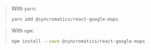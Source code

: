 > With `yarn`:
> 
> ```sh
> yarn add @syncromatics/react-google-maps
> ```

> With `npm`:
> 
> ```sh
> npm install --save @syncromatics/react-google-maps
> ```